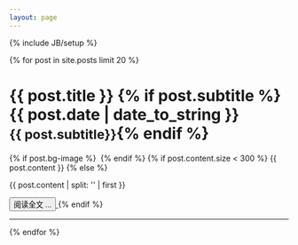 ```yaml
---
layout: page
---
```

{% include JB/setup %}
<div class="row">
    <div class="col-lg-8 col-lg-offset-2 col-md-10 col-md-offset-1">
        {% for post in site.posts limit 20 %}
        <div class="post-preview">
          <h1>{{ post.title }} {% if post.subtitle %}
            <span class="text-muted">
              {{ post.date | date_to_string }}
            </span>
          <br />
          <small>{{ post.subtitle}}</small>{% endif %}</h1>
          {% if post.bg-image %}
            <img src="/assets/posts/images/{{ post.bg-image }}" alt="">
          {% endif %}
          {% if post.content.size < 300 %}
              {{ post.content }}
          {% else %}
              <p>{{ post.content | split: '<!-- break -->' | first  }}</p>
              <a href="{{ BASE_PATH }}{{ post.url }}">
                <button class="btn btn-primary pull-right">
                    阅读全文 ...
                </button>
              </a>
          {% endif %}
          <div class="clearfix"></div>
        </div>
        <hr>
        {% endfor %}
    </div>
</div>